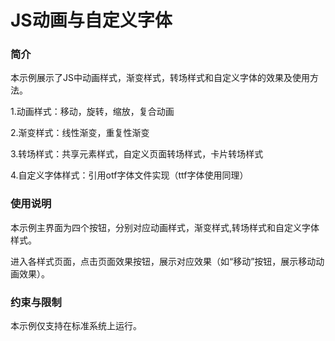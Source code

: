 # JS动画与自定义字体<a name="ZH-CN_TOPIC_0000001126346896"></a>

### 简介<a name="section104mcpsimp"></a>

本示例展示了JS中动画样式，渐变样式，转场样式和自定义字体的效果及使用方法。

1.动画样式：移动，旋转，缩放，复合动画

2.渐变样式：线性渐变，重复性渐变

3.转场样式：共享元素样式，自定义页面转场样式，卡片转场样式

4.自定义字体样式：引用otf字体文件实现（ttf字体使用同理）

### 使用说明<a name="section111mcpsimp"></a>

本示例主界面为四个按钮，分别对应动画样式，渐变样式,转场样式和自定义字体样式。

进入各样式页面，点击页面效果按钮，展示对应效果（如“移动”按钮，展示移动动画效果）。

### 约束与限制<a name="section115mcpsimp"></a>

本示例仅支持在标准系统上运行。

